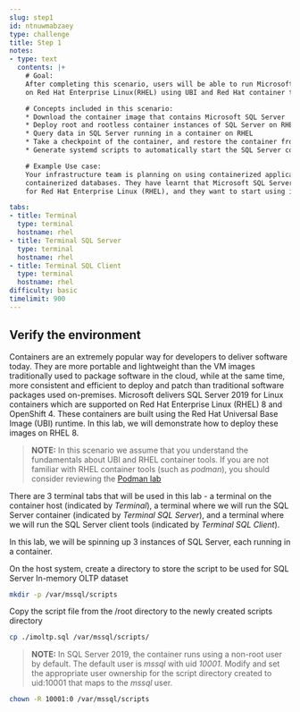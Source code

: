 ```yaml
---
slug: step1
id: ntnuwmabzaey
type: challenge
title: Step 1
notes:
- type: text
  contents: |+
    # Goal:
    After completing this scenario, users will be able to run Microsoft SQL Server
    on Red Hat Enterprise Linux(RHEL) using UBI and Red Hat container tools.

    # Concepts included in this scenario:
    * Download the container image that contains Microsoft SQL Server
    * Deploy root and rootless container instances of SQL Server on RHEL
    * Query data in SQL Server running in a container on RHEL
    * Take a checkpoint of the container, and restore the container from the checkpoint
    * Generate systemd scripts to automatically start the SQL Server containers at system boot

    # Example Use case:
    Your infrastructure team is planning on using containerized applications, and this also means
    containerized databases. They have learnt that Microsoft SQL Server 2019 offers a container image
    for Red Hat Enterprise Linux (RHEL), and they want to start using it for building applications.

tabs:
- title: Terminal
  type: terminal
  hostname: rhel
- title: Terminal SQL Server
  type: terminal
  hostname: rhel
- title: Terminal SQL Client
  type: terminal
  hostname: rhel
difficulty: basic
timelimit: 900
---
```

## Verify the environment

Containers are an extremely popular way for developers to deliver software today.  They are more portable and lightweight than the VM images traditionally used to package software in the cloud,  while at the same time, more consistent and efficient to deploy and patch than traditional software packages used on-premises.  Microsoft delivers SQL Server 2019 for Linux containers which are supported on Red Hat Enterprise Linux (RHEL) 8 and OpenShift 4.  These containers are built using the Red Hat Universal Base Image (UBI) runtime.  In this lab, we will demonstrate how to deploy these images on RHEL 8.

> **NOTE:** In this scenario we assume that you understand the fundamentals about UBI and RHEL container tools. If you are not familiar with RHEL container tools (such as *podman*), you should consider reviewing the [Podman lab](https://lab.redhat.com/podman-deploy)

There are 3 terminal tabs that will be used in this lab - a terminal on the container host (indicated by *Terminal*), a terminal where we will run the SQL Server container (indicated by *Terminal SQL Server*), and a terminal where we will run the SQL Server client tools (indicated by *Terminal SQL Client*).

In this lab, we will be spinning up 3 instances of SQL Server, each running in a container.

On the host system, create a directory to store the script to be used for SQL Server In-memory OLTP dataset

```bash
mkdir -p /var/mssql/scripts
```

Copy the script file from the /root directory to the newly created scripts directory

```bash
cp ./imoltp.sql /var/mssql/scripts/
```

> **NOTE:** In SQL Server 2019, the container runs using a non-root user by default. The default user is *mssql* with uid *10001*. Modify and
set the appropriate user ownership for the script directory created to uid:10001 that maps to the *mssql* user.

```bash
chown -R 10001:0 /var/mssql/scripts
```
